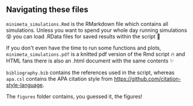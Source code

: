 ## Navigating these files

`minimeta_simulations.Rmd` is the RMarkdown file which contains all simulations. Unless you want to spend your whole day running simulations :dizzy_face:	you can load .RData files for saved results within the script :100:

If you don't even have the time to run some functions and plots, `minimeta_simulations.pdf` is a knitted pdf version of the Rmd script :fire: and HTML fans there is also an .html document with the same contents :sparkles:

`bibliography.bib` contains the references used in the script, whereas `apa.csl` contains the APA citation style from https://github.com/citation-style-language.

The `figures` folder contains, you guessed it, the figures!
